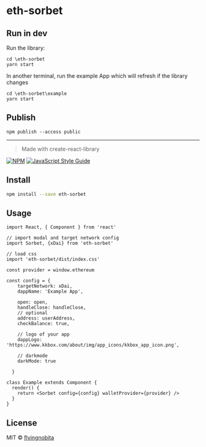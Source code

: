 # eth-sorbet

## Run in dev

Run the library:

```shell
cd \eth-sorbet
yarn start
```

In another terminal, run the example App which will refresh if the library changes

```shell
cd \eth-sorbet\example
yarn start
```

## Publish

```shell
npm publish --access public
```

---

> Made with create-react-library

[![NPM](https://img.shields.io/npm/v/eth-sorbet.svg)](https://www.npmjs.com/package/eth-sorbet) [![JavaScript Style Guide](https://img.shields.io/badge/code_style-standard-brightgreen.svg)](https://standardjs.com)

## Install

```bash
npm install --save eth-sorbet
```

## Usage

```tsx
import React, { Component } from 'react'

// import modal and target network config
import Sorbet, {xDai} from 'eth-sorbet'

// load css
import 'eth-sorbet/dist/index.css'

const provider = window.ethereum

const config = {
    targetNetwork: xDai,
    dappName: 'Example App',

    open: open,
    handleClose: handleClose,
    // optional
    address: userAddress,
    checkBalance: true,

    // logo of your app
    dappLogo: 'https://www.kkbox.com/about/img/app_icons/kkbox_app_icon.png',
    
    // darkmode
    darkMode: true
    
  }

class Example extends Component {
  render() {
    return <Sorbet config={config} walletProvider={provider} />
  }
}
```

## License

MIT © [flyingnobita](https://github.com/flyingnobita)
